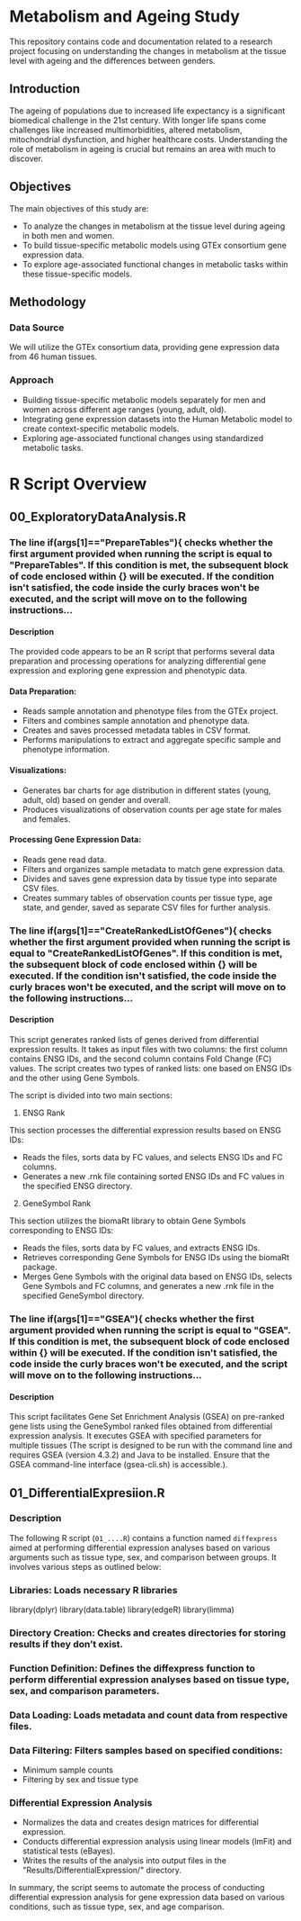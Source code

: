 # Metabolism and Ageing Study

This repository contains code and documentation related to a research project focusing on understanding the changes in metabolism at the tissue level with ageing and the differences between genders.

## Introduction

The ageing of populations due to increased life expectancy is a significant biomedical challenge in the 21st century. With longer life spans come challenges like increased multimorbidities, altered metabolism, mitochondrial dysfunction, and higher healthcare costs. Understanding the role of metabolism in ageing is crucial but remains an area with much to discover.

## Objectives

The main objectives of this study are:
- To analyze the changes in metabolism at the tissue level during ageing in both men and women.
- To build tissue-specific metabolic models using GTEx consortium gene expression data.
- To explore age-associated functional changes in metabolic tasks within these tissue-specific models.

## Methodology

### Data Source
We will utilize the GTEx consortium data, providing gene expression data from 46 human tissues.

### Approach
- Building tissue-specific metabolic models separately for men and women across different age ranges (young, adult, old).
- Integrating gene expression datasets into the Human Metabolic model to create context-specific metabolic models.
- Exploring age-associated functional changes using standardized metabolic tasks.


# R Script Overview
## 00_ExploratoryDataAnalysis.R

### The line if(args[1]=="PrepareTables"){ checks whether the first argument provided when running the script is equal to "PrepareTables". If this condition is met, the subsequent block of code enclosed within {} will be executed. If the condition isn't satisfied, the code inside the curly braces won't be executed, and the script will move on to the following instructions...

#### Description
The provided code appears to be an R script that performs several data preparation and processing operations for analyzing differential gene expression and exploring gene expression and phenotypic data.

#### Data Preparation:
- Reads sample annotation and phenotype files from the GTEx project.
- Filters and combines sample annotation and phenotype data.
- Creates and saves processed metadata tables in CSV format.
- Performs manipulations to extract and aggregate specific sample and phenotype information.

#### Visualizations:
- Generates bar charts for age distribution in different states (young, adult, old) based on gender and overall.
- Produces visualizations of observation counts per age state for males and females.
  
#### Processing Gene Expression Data:
- Reads gene read data.
- Filters and organizes sample metadata to match gene expression data.
- Divides and saves gene expression data by tissue type into separate CSV files.
- Creates summary tables of observation counts per tissue type, age state, and gender, saved as separate CSV files for further analysis.

### The line if(args[1]=="CreateRankedListOfGenes"){ checks whether the first argument provided when running the script is equal to "CreateRankedListOfGenes". If this condition is met, the subsequent block of code enclosed within {} will be executed. If the condition isn't satisfied, the code inside the curly braces won't be executed, and the script will move on to the following instructions...

#### Description
This script generates ranked lists of genes derived from differential expression results. It takes as input files with two columns: the first column contains ENSG IDs, and the second column contains Fold Change (FC) values. The script creates two types of ranked lists: one based on ENSG IDs and the other using Gene Symbols.

The script is divided into two main sections:

1. ENSG Rank

This section processes the differential expression results based on ENSG IDs:

- Reads the files, sorts data by FC values, and selects ENSG IDs and FC columns.
- Generates a new .rnk file containing sorted ENSG IDs and FC values in the specified ENSG directory.
  
2. GeneSymbol Rank

This section utilizes the biomaRt library to obtain Gene Symbols corresponding to ENSG IDs:

- Reads the files, sorts data by FC values, and extracts ENSG IDs.
- Retrieves corresponding Gene Symbols for ENSG IDs using the biomaRt package.
- Merges Gene Symbols with the original data based on ENSG IDs, selects Gene Symbols and FC columns, and generates a new .rnk file in the specified GeneSymbol directory.

### The line if(args[1]=="GSEA"){ checks whether the first argument provided when running the script is equal to "GSEA". If this condition is met, the subsequent block of code enclosed within {} will be executed. If the condition isn't satisfied, the code inside the curly braces won't be executed, and the script will move on to the following instructions...

#### Description
This script facilitates Gene Set Enrichment Analysis (GSEA) on pre-ranked gene lists using the GeneSymbol ranked files obtained from differential expression analysis. It executes GSEA with specified parameters for multiple tissues (The script is designed to be run with the command line and requires GSEA (version 4.3.2) and Java to be installed. Ensure that the GSEA command-line interface (gsea-cli.sh) is accessible.).


## 01_DifferentialExpresiion.R
### Description
The following R script (`01_....R`) contains a function named `diffexpress` aimed at performing differential expression analyses based on various arguments such as tissue type, sex, and comparison between groups. It involves various steps as outlined below:

### Libraries: Loads necessary R libraries
library(dplyr)
library(data.table)
library(edgeR)
library(limma)

### Directory Creation: Checks and creates directories for storing results if they don’t exist.

### Function Definition: Defines the diffexpress function to perform differential expression analyses based on tissue type, sex, and comparison parameters.

### Data Loading: Loads metadata and count data from respective files.

### Data Filtering: Filters samples based on specified conditions:

- Minimum sample counts
- Filtering by sex and tissue type
  
### Differential Expression Analysis

- Normalizes the data and creates design matrices for differential expression.
- Conducts differential expression analysis using linear models (lmFit) and statistical tests (eBayes).
- Writes the results of the analysis into output files in the "Results/DifferentialExpression/" directory.

In summary, the script seems to automate the process of conducting differential expression analysis for gene expression data based on various conditions, such as tissue type, sex, and age comparison.
